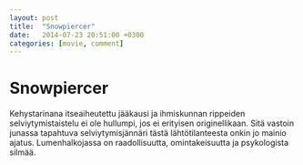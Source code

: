 ```yaml
---
layout: post
title:  "Snowpiercer"
date:   2014-07-23 20:51:00 +0300
categories: [movie, comment]
---
```


# Snowpiercer

Kehystarinana itseaiheutettu jääkausi ja ihmiskunnan rippeiden selviytymistaistelu ei ole hullumpi, jos ei erityisen originellikaan. Sitä vastoin junassa tapahtuva selviytymisjännäri tästä lähtötilanteesta onkin jo mainio ajatus. Lumenhalkojassa on raadollisuutta, omintakeisuutta ja psykologista silmää.

[//]: # "http://www.imdb.com/title/tt1706620/"